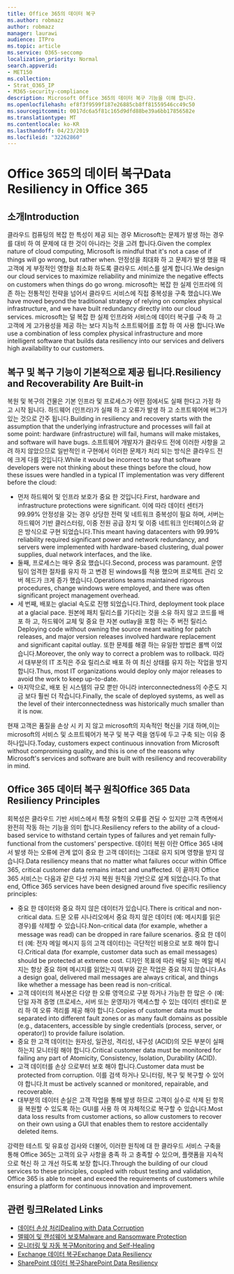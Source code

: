```yaml
---
title: Office 365의 데이터 복구
ms.author: robmazz
author: robmazz
manager: laurawi
audience: ITPro
ms.topic: article
ms.service: O365-seccomp
localization_priority: Normal
search.appverid:
- MET150
ms.collection:
- Strat_O365_IP
- M365-security-compliance
description: Microsoft Office 365의 데이터 복구 기능을 이해 합니다.
ms.openlocfilehash: ef8f3f9599f187e26885cb8ff81559546cc49c50
ms.sourcegitcommit: 0017dc6a5f81c165d9dfd88be39a6bb17856582e
ms.translationtype: MT
ms.contentlocale: ko-KR
ms.lasthandoff: 04/23/2019
ms.locfileid: "32262860"
---
```

# <a name="data-resiliency-in-office-365"></a><span data-ttu-id="f3354-103">Office 365의 데이터 복구</span><span class="sxs-lookup"><span data-stu-id="f3354-103">Data Resiliency in Office 365</span></span>

## <a name="introduction"></a><span data-ttu-id="f3354-104">소개</span><span class="sxs-lookup"><span data-stu-id="f3354-104">Introduction</span></span>
<span data-ttu-id="f3354-105">클라우드 컴퓨팅의 복잡 한 특성이 제공 되는 경우 Microsoft는 문제가 발생 하는 경우를 대비 하 여 문제에 대 한 것이 아니라는 것을 고려 합니다.</span><span class="sxs-lookup"><span data-stu-id="f3354-105">Given the complex nature of cloud computing, Microsoft is mindful that it's not a case of if things will go wrong, but rather when.</span></span> <span data-ttu-id="f3354-106">안정성을 최대화 하 고 문제가 발생 했을 때 고객에 게 부정적인 영향을 최소화 하도록 클라우드 서비스를 설계 합니다.</span><span class="sxs-lookup"><span data-stu-id="f3354-106">We design our cloud services to maximize reliability and minimize the negative effects on customers when things do go wrong.</span></span> <span data-ttu-id="f3354-107">microsoft는 복잡 한 실제 인프라에 의존 하는 전통적인 전략을 넘어서 클라우드 서비스에 직접 중복성을 구축 했습니다.</span><span class="sxs-lookup"><span data-stu-id="f3354-107">We have moved beyond the traditional strategy of relying on complex physical infrastructure, and we have built redundancy directly into our cloud services.</span></span> <span data-ttu-id="f3354-108">microsoft는 덜 복잡 한 실제 인프라와 서비스에 데이터 복구를 구축 하 고 고객에 게 고가용성을 제공 하는 보다 지능적 소프트웨어를 조합 하 여 사용 합니다.</span><span class="sxs-lookup"><span data-stu-id="f3354-108">We use a combination of less complex physical infrastructure and more intelligent software that builds data resiliency into our services and delivers high availability to our customers.</span></span> 

## <a name="resiliency-and-recoverability-are-built-in"></a><span data-ttu-id="f3354-109">복구 및 복구 기능이 기본적으로 제공 됩니다.</span><span class="sxs-lookup"><span data-stu-id="f3354-109">Resiliency and Recoverability Are Built-in</span></span> 
<span data-ttu-id="f3354-110">복원 및 복구의 건물은 기본 인프라 및 프로세스가 어떤 점에서도 실패 한다고 가정 하 고 시작 됩니다. 하드웨어 (인프라)가 실패 하 고 오류가 발생 하 고 소프트웨어에 버그가 있는 것으로 간주 됩니다.</span><span class="sxs-lookup"><span data-stu-id="f3354-110">Building in resiliency and recovery starts with the assumption that the underlying infrastructure and processes will fail at some point: hardware (infrastructure) will fail, humans will make mistakes, and software will have bugs.</span></span> <span data-ttu-id="f3354-111">소프트웨어 개발자가 클라우드 전에 이러한 사항을 고려 하지 않았으므로 일반적인 it 구현에서 이러한 문제가 처리 되는 방식은 클라우드 전에 크게 다를 것입니다.</span><span class="sxs-lookup"><span data-stu-id="f3354-111">While it would be incorrect to say that software developers were not thinking about these things before the cloud, how these issues were handled in a typical IT implementation was very different before the cloud:</span></span> 
- <span data-ttu-id="f3354-112">먼저 하드웨어 및 인프라 보호가 중요 한 것입니다.</span><span class="sxs-lookup"><span data-stu-id="f3354-112">First, hardware and infrastructure protections were significant.</span></span> <span data-ttu-id="f3354-113">이에 따라 데이터 센터가 99.99% 안정성을 갖는 경우 상당한 전력 및 네트워크 중복성이 필요 하며, 서버는 하드웨어 기반 클러스터링, 이중 전원 공급 장치 및 이중 네트워크 인터페이스와 같은 방식으로 구현 되었습니다.</span><span class="sxs-lookup"><span data-stu-id="f3354-113">This meant having datacenters with 99.99% reliability required significant power and network redundancy, and servers were implemented with hardware-based clustering, dual power supplies, dual network interfaces, and the like.</span></span> 
- <span data-ttu-id="f3354-114">둘째, 프로세스는 매우 중요 했습니다.</span><span class="sxs-lookup"><span data-stu-id="f3354-114">Second, process was paramount.</span></span> <span data-ttu-id="f3354-115">운영 팀이 엄격한 절차를 유지 하 고 변경 된 windows를 적용 했으며 프로젝트 관리 오버 헤드가 크게 증가 했습니다.</span><span class="sxs-lookup"><span data-stu-id="f3354-115">Operations teams maintained rigorous procedures, change windows were employed, and there was often significant project management overhead.</span></span> 
- <span data-ttu-id="f3354-116">세 번째, 배포는 glacial 속도로 진행 되었습니다.</span><span class="sxs-lookup"><span data-stu-id="f3354-116">Third, deployment took place at a glacial pace.</span></span> <span data-ttu-id="f3354-117">원본에 패치 릴리스를 기다리는 것을 소유 하지 않고 코드를 배포 하 고, 하드웨어 교체 및 중요 한 자본 outlay을 포함 하는 주 버전 릴리스</span><span class="sxs-lookup"><span data-stu-id="f3354-117">Deploying code without owning the source meant waiting for patch releases, and major version releases involved hardware replacement and significant capital outlay.</span></span> <span data-ttu-id="f3354-118">또한 문제를 해결 하는 유일한 방법은 롤백 이었습니다.</span><span class="sxs-lookup"><span data-stu-id="f3354-118">Moreover, the only way to correct a problem was to rollback.</span></span> <span data-ttu-id="f3354-119">따라서 대부분의 IT 조직은 주요 릴리스로 배포 하 여 최신 상태를 유지 하는 작업을 방지 합니다.</span><span class="sxs-lookup"><span data-stu-id="f3354-119">Thus, most IT organizations would deploy only major releases to avoid the work to keep up-to-date.</span></span> 
- <span data-ttu-id="f3354-120">마지막으로, 배포 된 시스템의 규모 뿐만 아니라 interconnectedness의 수준도 지금 보다 훨씬 더 작습니다.</span><span class="sxs-lookup"><span data-stu-id="f3354-120">Finally, the scale of deployed systems, as well as the level of their interconnectedness was historically much smaller than it is now.</span></span> 

<span data-ttu-id="f3354-121">현재 고객은 품질을 손상 시 키 지 않고 microsoft의 지속적인 혁신을 기대 하며,이는 microsoft의 서비스 및 소프트웨어가 복구 및 복구 력을 염두에 두고 구축 되는 이유 중 하나입니다.</span><span class="sxs-lookup"><span data-stu-id="f3354-121">Today, customers expect continuous innovation from Microsoft without compromising quality, and this is one of the reasons why Microsoft's services and software are built with resiliency and recoverability in mind.</span></span> 

## <a name="office-365-data-resiliency-principles"></a><span data-ttu-id="f3354-122">Office 365 데이터 복구 원칙</span><span class="sxs-lookup"><span data-stu-id="f3354-122">Office 365 Data Resiliency Principles</span></span> 
<span data-ttu-id="f3354-123">회복성은 클라우드 기반 서비스에서 특정 유형의 오류를 견딜 수 있지만 고객 측면에서 완전히 작동 하는 기능을 의미 합니다.</span><span class="sxs-lookup"><span data-stu-id="f3354-123">Resiliency refers to the ability of a cloud-based service to withstand certain types of failures and yet remain fully-functional from the customers' perspective.</span></span> <span data-ttu-id="f3354-124">데이터 복원 이란 Office 365 내에서 발생 하는 오류에 관계 없이 중요 한 고객 데이터는 그대로 유지 되며 영향을 받지 않습니다.</span><span class="sxs-lookup"><span data-stu-id="f3354-124">Data resiliency means that no matter what failures occur within Office 365, critical customer data remains intact and unaffected.</span></span> <span data-ttu-id="f3354-125">이 끝까지 Office 365 서비스는 다음과 같은 다섯 가지 복원 원칙을 기반으로 설계 되었습니다.</span><span class="sxs-lookup"><span data-stu-id="f3354-125">To that end, Office 365 services have been designed around five specific resiliency principles:</span></span> 
- <span data-ttu-id="f3354-126">중요 한 데이터와 중요 하지 않은 데이터가 있습니다.</span><span class="sxs-lookup"><span data-stu-id="f3354-126">There is critical and non-critical data.</span></span> <span data-ttu-id="f3354-127">드문 오류 시나리오에서 중요 하지 않은 데이터 (예: 메시지를 읽은 경우)를 삭제할 수 있습니다.</span><span class="sxs-lookup"><span data-stu-id="f3354-127">Non-critical data (for example, whether a message was read) can be dropped in rare failure scenarios.</span></span> <span data-ttu-id="f3354-128">중요 한 데이터 (예: 전자 메일 메시지 등의 고객 데이터)는 극단적인 비용으로 보호 해야 합니다.</span><span class="sxs-lookup"><span data-stu-id="f3354-128">Critical data (for example, customer data such as email messages) should be protected at extreme cost.</span></span> <span data-ttu-id="f3354-129">디자인 목표에 따라 배달 되는 메일 메시지는 항상 중요 하며 메시지를 읽었는지 여부와 같은 작업은 중요 하지 않습니다.</span><span class="sxs-lookup"><span data-stu-id="f3354-129">As a design goal, delivered mail messages are always critical, and things like whether a message has been read is non-critical.</span></span> 
- <span data-ttu-id="f3354-130">고객 데이터의 복사본은 다양 한 오류 영역으로 구분 하거나 가능한 한 많은 수 (예: 단일 자격 증명 (프로세스, 서버 또는 운영자)가 액세스할 수 있는 데이터 센터)로 분리 하 여 오류 격리를 제공 해야 합니다.</span><span class="sxs-lookup"><span data-stu-id="f3354-130">Copies of customer data must be separated into different fault zones or as many fault domains as possible (e.g., datacenters, accessible by single credentials (process, server, or operator)) to provide failure isolation.</span></span> 
- <span data-ttu-id="f3354-131">중요 한 고객 데이터는 원자성, 일관성, 격리성, 내구성 (ACID)의 모든 부분이 실패 하는지 모니터링 해야 합니다.</span><span class="sxs-lookup"><span data-stu-id="f3354-131">Critical customer data must be monitored for failing any part of Atomicity, Consistency, Isolation, Durability (ACID).</span></span> 
- <span data-ttu-id="f3354-132">고객 데이터를 손상 으로부터 보호 해야 합니다.</span><span class="sxs-lookup"><span data-stu-id="f3354-132">Customer data must be protected from corruption.</span></span> <span data-ttu-id="f3354-133">이를 검색 하거나 모니터링, 복구 및 복구할 수 있어야 합니다.</span><span class="sxs-lookup"><span data-stu-id="f3354-133">It must be actively scanned or monitored, repairable, and recoverable.</span></span> 
- <span data-ttu-id="f3354-134">대부분의 데이터 손실은 고객 작업을 통해 발생 하므로 고객이 실수로 삭제 된 항목을 복원할 수 있도록 하는 GUI를 사용 하 여 자체적으로 복구할 수 있습니다.</span><span class="sxs-lookup"><span data-stu-id="f3354-134">Most data loss results from customer actions, so allow customers to recover on their own using a GUI that enables them to restore accidentally deleted items.</span></span> 
 
<span data-ttu-id="f3354-135">강력한 테스트 및 유효성 검사와 더불어, 이러한 원칙에 대 한 클라우드 서비스 구축을 통해 Office 365는 고객의 요구 사항을 충족 하 고 충족할 수 있으며, 플랫폼을 지속적으로 혁신 하 고 개선 하도록 보장 합니다.</span><span class="sxs-lookup"><span data-stu-id="f3354-135">Through the building of our cloud services to these principles, coupled with robust testing and validation, Office 365 is able to meet and exceed the requirements of customers while ensuring a platform for continuous innovation and improvement.</span></span> 

## <a name="related-links"></a><span data-ttu-id="f3354-136">관련 링크</span><span class="sxs-lookup"><span data-stu-id="f3354-136">Related Links</span></span>

- [<span data-ttu-id="f3354-137">데이터 손상 처리</span><span class="sxs-lookup"><span data-stu-id="f3354-137">Dealing with Data Corruption</span></span>](office-365-dealing-with-data-corruption.md)
- [<span data-ttu-id="f3354-138">맬웨어 및 랜섬웨어 보호</span><span class="sxs-lookup"><span data-stu-id="f3354-138">Malware and Ransomware Protection</span></span>](office-365-malware-and-ransomware-protection.md)
- [<span data-ttu-id="f3354-139">모니터링 및 자동 복구</span><span class="sxs-lookup"><span data-stu-id="f3354-139">Monitoring and Self-Healing</span></span>](office-365-monitoring-and-self-healing.md)
- [<span data-ttu-id="f3354-140">Exchange 데이터 복구</span><span class="sxs-lookup"><span data-stu-id="f3354-140">Exchange Data Resiliency</span></span>](office-365-exchange-data-resiliency.md)
- [<span data-ttu-id="f3354-141">SharePoint 데이터 복구</span><span class="sxs-lookup"><span data-stu-id="f3354-141">SharePoint Data Resiliency</span></span>](office-365-sharepoint-data-resiliency.md)